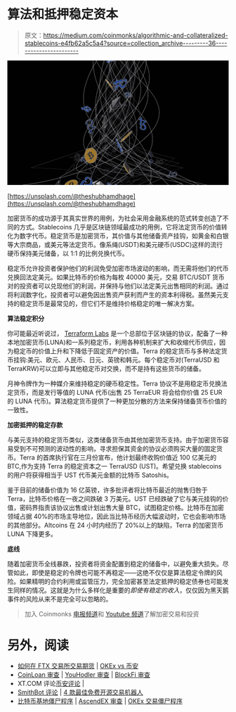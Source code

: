 # 算法和抵押稳定资本

> 原文：<https://medium.com/coinmonks/algorithmic-and-collateralized-stablecoins-e4fb62a5c5a4?source=collection_archive---------36----------------------->

![](img/8bcb2817bd9fb9a91878c2be213556d7.png)

[https://unsplash.com/@theshubhamdhage](https://unsplash.com/@theshubhamdhage)

加密货币的成功源于其真实世界的用例，为社会采用金融系统的范式转变创造了不同的方式。Stablecoins 几乎是区块链领域最成功的用例，它将法定货币的价值转化为数字代币。稳定货币是加密货币，其价值与其他储备资产挂钩，如黄金和白银等大宗商品，或美元等法定货币。像系绳(USDT)和美元硬币(USDC)这样的流行硬币保持美元储备，以 1:1 的比例兑换代币。

稳定币允许投资者保护他们的利润免受加密市场波动的影响，而无需将他们的代币兑换回法定美元。如果比特币的价格为每枚 40000 美元，交易 BTC/USDT 货币对的投资者可以兑现他们的利润，并保持与他们以法定美元出售相同的利润。通过将利润数字化，投资者可以避免因出售资产获利而产生的资本利得税。虽然美元支持的稳定货币是最常见的，但它们不是维持价格稳定的唯一解决方案。

**算法稳定积分**

你可能最近听说过， [Terraform Labs](https://www.terra.money) 是一个总部位于区块链的协议，配备了一种本地加密货币(LUNA)和一系列稳定币，利用各种机制来扩大和收缩代币供应，因为稳定币的价值上升和下降低于固定资产的价值。Terra 的稳定货币与多种法定货币挂钩:美元、欧元、人民币、日元、英镑和韩元。每个稳定币对(TerraUSD 和 TerraKRW)可以立即与其他稳定币对交换，而不是持有这些货币的储备。

月神令牌作为一种媒介来维持稳定的硬币稳定性。Terra 协议不是用稳定币兑换法定货币，而是发行等值的 LUNA 代币(出售 25 TerraEUR 将会给你价值 25 EUR 的 LUNA 代币)。算法稳定货币提供了一种更加分散的方法来保持储备货币价值的一致性。

**加密抵押的稳定存款**

与美元支持的稳定货币类似，这类储备货币由其他加密货币支持。由于加密货币容易受到不可预测的波动性的影响，寻求担保其资金的协议必须购买大量的固定货币。Terra 的首席执行官在三月份宣布，他计划最终收购价值近 100 亿美元的 BTC,作为支持 Terra 的稳定资本之一 TerraUSD (UST)。希望兑换 stablecoins 的用户将获得相当于 UST 代币美元金额的比特币 Satoshis。

鉴于目前的储备价值为 16 亿英镑，许多批评者将比特币最近的抛售归咎于 Terra，比特币价格在一夜之间跌破 3 万美元。UST 已经跌破了它与美元挂钩的价值，密码界指责该协议出售或计划出售大量 BTC，试图稳定价格。比特币在加密领域占据 40%的市场主导地位，因此当比特币经历大幅波动时，它也会影响市场的其他部分。Altcoins 在 24 小时内经历了 20%以上的缺陷，Terra 的加密货币 LUNA 下降更多。

**底线**

随着加密货币全线暴跌，投资者将资金配置到稳定的储备中，以避免重大损失。尽管如此，即使是稳定的令牌也可能不再稳定——这绝不仅仅是算法稳定令牌的风险。如果精明的合约利用或监管压力，完全加密甚至法定抵押的稳定债券也可能发生同样的情况。这就是为什么多样化是重要的*即使有稳定的收入*，仅仅因为黑天鹅事件的风险从来不是完全可以忽略的。

> 加入 Coinmonks [电报频道](https://t.me/coincodecap)和 [Youtube 频道](https://www.youtube.com/c/coinmonks/videos)了解加密交易和投资

# 另外，阅读

*   [如何在 FTX 交易所交易期货](https://coincodecap.com/ftx-futures-trading) | [OKEx vs 币安](https://coincodecap.com/okex-vs-binance)
*   [CoinLoan 审查](https://coincodecap.com/coinloan-review) | [YouHodler 审查](/coinmonks/youhodler-4-easy-ways-to-make-money-98969b9689f2) | [BlockFi 审查](https://coincodecap.com/blockfi-review)
*   XT.COM 评论[币安评论](https://coincodecap.com/profittradingapp-for-binance) |
*   [SmithBot 评论](https://coincodecap.com/smithbot-review) | [4 款最佳免费开源交易机器人](https://coincodecap.com/free-open-source-trading-bots)
*   [比特币基地僵尸程序](/coinmonks/coinbase-bots-ac6359e897f3) | [AscendEX 审查](/coinmonks/ascendex-review-53e829cf75fa) | [OKEx 交易僵尸程序](/coinmonks/okex-trading-bots-234920f61e60)
